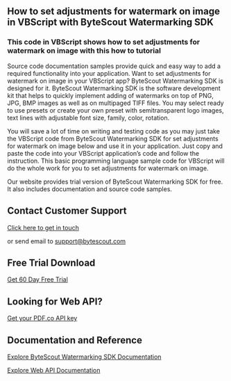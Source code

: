 ## How to set adjustments for watermark on image in VBScript with ByteScout Watermarking SDK

### This code in VBScript shows how to set adjustments for watermark on image with this how to tutorial

Source code documentation samples provide quick and easy way to add a required functionality into your application. Want to set adjustments for watermark on image in your VBScript app? ByteScout Watermarking SDK is designed for it. ByteScout Watermarking SDK is the software development kit that helps to quickly implement adding of watermarks on top of PNG, JPG, BMP images as well as on multipaged TIFF files. You may select ready to use presets or create your own preset with semitransparent logo images, text lines with adjustable font size, family, color, rotation.

You will save a lot of time on writing and testing code as you may just take the VBScript code from ByteScout Watermarking SDK for set adjustments for watermark on image below and use it in your application. Just copy and paste the code into your VBScript application’s code and follow the instruction. This basic programming language sample code for VBScript will do the whole work for you to set adjustments for watermark on image.

Our website provides trial version of ByteScout Watermarking SDK for free. It also includes documentation and source code samples.

## Contact Customer Support

[Click here to get in touch](https://bytescout.zendesk.com/hc/en-us/requests/new?subject=ByteScout%20Watermarking%20SDK%20Question)

or send email to [support@bytescout.com](mailto:support@bytescout.com?subject=ByteScout%20Watermarking%20SDK%20Question) 

## Free Trial Download

[Get 60 Day Free Trial](https://bytescout.com/download/web-installer?utm_source=github-readme)

## Looking for Web API? 

[Get your PDF.co API key](https://pdf.co/documentation/api?utm_source=github-readme)

## Documentation and Reference

[Explore ByteScout Watermarking SDK Documentation](https://bytescout.com/documentation/index.html?utm_source=github-readme)

[Explore Web API Documentation](https://pdf.co/documentation/api?utm_source=github-readme)